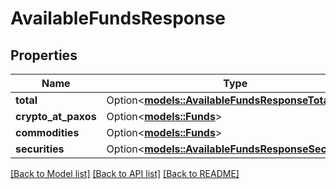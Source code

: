 # AvailableFundsResponse

## Properties

Name | Type | Description | Notes
------------ | ------------- | ------------- | -------------
**total** | Option<[**models::AvailableFundsResponseTotal**](availableFundsResponse_total.md)> |  | [optional]
**crypto_at_paxos** | Option<[**models::Funds**](funds.md)> |  | [optional]
**commodities** | Option<[**models::Funds**](funds.md)> |  | [optional]
**securities** | Option<[**models::AvailableFundsResponseSecurities**](availableFundsResponse_securities.md)> |  | [optional]

[[Back to Model list]](../README.md#documentation-for-models) [[Back to API list]](../README.md#documentation-for-api-endpoints) [[Back to README]](../README.md)
